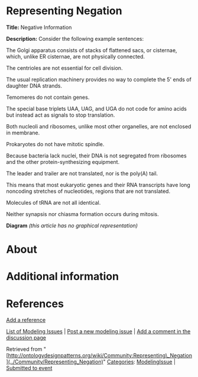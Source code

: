 #  Representing Negation


__Title:__ Negative Information


__Description:__ Consider the following example sentences:


The Golgi apparatus consists of stacks of flattened sacs, or cisternae, which, unlike ER cisternae, are not physically connected.


The centrioles are not essential for cell division.


The usual replication machinery provides no way to complete the 5' ends of daughter DNA strands.


Temomeres do not contain genes.


The special base triplets UAA, UAG, and UGA do not code for amino acids but instead act as signals to stop translation.


Both nucleoli and ribosomes, unlike most other organelles, are not enclosed in membrane.


Prokaryotes do not have mitotic spindle.


Because bacteria lack nuclei, their DNA is not segregated from ribosomes and the other protein-synthesizing equipment.


  

The leader and trailer are not translated, nor is the poly(A) tail.


This means that most eukaryotic genes and their RNA transcripts have long noncoding stretches of nucleotides, regions that are not translated.


Molecules of tRNA are not all identical.


  



  



  



  

Neither synapsis nor chiasma formation occurs during mitosis. 


__Diagram__
_(this article has no graphical representation)_



#  About


  




#  Additional information


#  References


[Add a reference](index.php@title=Odp%253AAdd_reference&subject=Community%253ARepresenting+Negation.html "http://ontologydesignpatterns.org/wiki/index.php?title=Odp:Add_reference&subject=Community%3ARepresenting+Negation")


  




 [List of Modeling Issues](../Community/Main "Community:Main") | [Post a new modeling issue](../Community/PostModelingIssue "Community:PostModelingIssue") | [Add a comment in the discussion page](index.php@title=Odp%253AAdd_comment&target=Community_talk%253ARepresenting_Negation.html#New_comment "http://ontologydesignpatterns.org/wiki/index.php?title=Odp:Add_comment&target=Community_talk:Representing_Negation#New_comment")


Retrieved from "[http://ontologydesignpatterns.org/wiki/Community:Representing\_Negation](../Community/Representing_Negation)"
 [Categories](http://ontologydesignpatterns.org/wiki/Special:Categories "Special:Categories"): [ModelingIssue](../Category/ModelingIssue "Category:ModelingIssue") | [Submitted to event](../Category/Submitted_to_event "Category:Submitted to event")